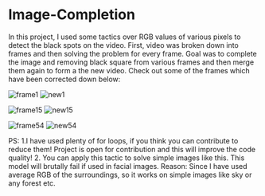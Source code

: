 # Image-Completion
In this project, I used some tactics over RGB values of various pixels to detect the black spots on the video.
First, video was broken down into frames and then solving the problem for every frame.
Goal was to complete the image and removing black square from various frames and then merge them again to form a the new video. Check out some of the frames which have been corrected down below:

![frame1](https://user-images.githubusercontent.com/40502533/60997135-bf720d00-a373-11e9-90f3-50862a9b3de0.jpg)
![new1](https://user-images.githubusercontent.com/40502533/60997192-e3cde980-a373-11e9-891f-bd9d9e7e9362.png)

![frame15](https://user-images.githubusercontent.com/40502533/60997533-a584fa00-a374-11e9-8df2-971698a61e23.jpg)
![new15](https://user-images.githubusercontent.com/40502533/60997544-acac0800-a374-11e9-92d3-451338e0f48e.png)

![frame54](https://user-images.githubusercontent.com/40502533/60997622-e11fc400-a374-11e9-8359-f27a5791fc0c.jpg)
![new54](https://user-images.githubusercontent.com/40502533/60997634-e8df6880-a374-11e9-9426-92e8c799d0e3.png)



PS:
1.I have used plenty of for loops, if you think you can contribute to reduce them! Project is open for contribution 
and this will improve the code quality!
2. You can apply this tactic to solve simple images like this. This model will brutally fail if used in facial images. 
Reason: Since I have used average RGB of the surroundings, so it works on simple images like sky or any forest etc.
